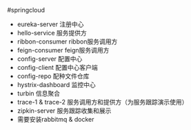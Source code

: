 #springcloud


- eureka-server 注册中心
- hello-service 服务提供方
- ribbon-consumer ribbon服务调用方
- feign-consumer feign服务调用方
- config-server 配置中心
- config-client 配置中心客户端
- config-repo 配种文件仓库
- hystrix-dashboard 监控中心
- turbin 信息聚合
- trace-1 & trace-2 服务调用方和提供方（为服务跟踪演示使用）
- zipkin-server 服务跟踪收集和展示
- 需要安装rabbitmq & docker
